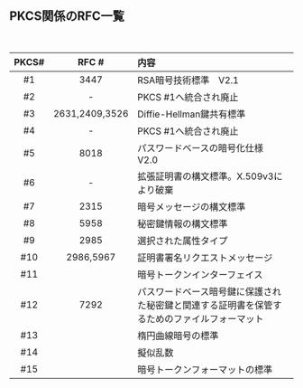 ## PKCS関係のRFC一覧

<br>

|PKCS#|RFC #|内容|
|:--:|:--:|:--|
|#1|3447|  RSA暗号技術標準　V2.1|
|#2| - | PKCS #1へ統合され廃止|
|#3|2631,2409,3526| Diffie-Hellman鍵共有標準 |
|#4| - | PKCS #1へ統合され廃止|
|#5|8018|  パスワードベースの暗号化仕様　V2.0
|#6|-|  拡張証明書の構文標準。X.509v3により破棄
|#7|2315|  暗号メッセージの構文標準
|#8|5958|  秘密鍵情報の構文標準
|#9|2985|  選択された属性タイプ
|#10|2986,5967|  証明書署名リクエストメッセージ
|#11||  暗号トークンインターフェイス
|#12|7292|  パスワードベース暗号鍵に保護された秘密鍵と関連する証明書を保管するためのファイルフォーマット
|#13||  楕円曲線暗号の標準
|#14||  擬似乱数
|#15||  暗号トークンフォーマットの標準
